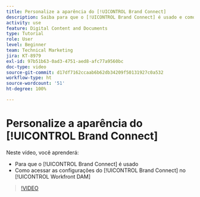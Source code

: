 ```yaml
---
title: Personalize a aparência do [!UICONTROL Brand Connect]
description: Saiba para que o [!UICONTROL Brand Connect] é usado e como acessar as configurações do [!UICONTROL Brand Connect] no [!UICONTROL Workfront DAM].
activity: use
feature: Digital Content and Documents
type: Tutorial
role: User
level: Beginner
team: Technical Marketing
jira: KT-8979
exl-id: 97b51b63-0ad3-4751-aed8-afc77a9560bc
doc-type: video
source-git-commit: d17df7162ccaab6b62db34209f50131927c0a532
workflow-type: ht
source-wordcount: '51'
ht-degree: 100%

---
```


# Personalize a aparência do [!UICONTROL Brand Connect]

Neste vídeo, você aprenderá:

* Para que o [!UICONTROL Brand Connect] é usado
* Como acessar as configurações do [!UICONTROL Brand Connect] no [!UICONTROL Workfront DAM]

>[!VIDEO](https://video.tv.adobe.com/v/335241/?quality=12&learn=on&enablevpops)
